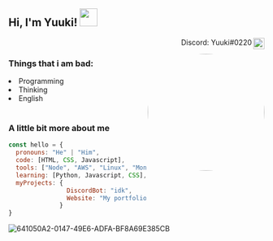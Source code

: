 <h2> Hi, I'm Yuuki! <img src="https://emoji.gg/assets/emoji/1317_intslUrarakaSleepy.gif" width="35"> </h2>
<img align="right" alt="Yuuki's Discord" width="22px" src="https://raw.githubusercontent.com/peterthehan/peterthehan/master/assets/discord.svg"/><p align="right">Discord: Yuuki#0220</p>
<img align='right' src="https://avatars.githubusercontent.com/u/52652158?v=4" width="230" style="border-radius: 100%;">


### Things that i am bad:
<li> Programming </li>
<li> Thinking </li>
<li> English </li>

<br>


### A little bit more about me
```javascript
const hello = {
  pronouns: "He" | "Him",
  code: [HTML, CSS, Javascript],
  tools: ["Node", "AWS", "Linux", "MongoDB", "PhotoShop", "Unity"],
  learning: [Python, Javascript, CSS],
  myProjects: {
                DiscordBot: "idk",
                Website: "My portfolio"
              }
}
```





![641050A2-0147-49E6-ADFA-BF8A69E385CB](https://user-images.githubusercontent.com/52652158/117948870-d5efa380-b311-11eb-8f4b-f8002e3912b9.jpeg)
